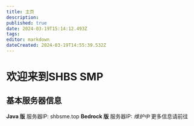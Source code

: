 ```yaml
---
title: 主页
description: 
published: true
date: 2024-03-19T15:14:12.493Z
tags: 
editor: markdown
dateCreated: 2024-03-19T14:55:39.532Z
---
```


# 欢迎来到SHBS SMP
## 基本服务器信息
**Java 版** 服务器IP: shbsme.top
**Bedrock 版** 服务器IP: *维护中*
更多信息请前往 